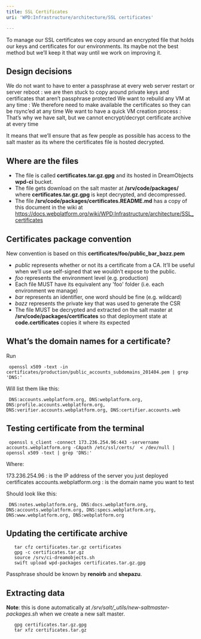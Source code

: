 ```yaml
---
title: SSL Certificates
uri: 'WPD:Infrastructure/architecture/SSL certificates'

---
```

To manage our SSL certificates we copy around an encrypted file that holds our keys and certificates for our environments. Its maybe not the best method but we’ll keep it that way until we work on improving it.

## Design decisions

 We do not want to have to enter a passphrase at every web server restart or server reboot
:   we are then stuck to copy around private keys and certificates that aren’t passphrase protected
 We want to rebuild any VM at any time
:   We therefore need to make available the certificates so they can be rsync’ed at any time
 We want to have a quick VM creation process
:   That’s why we have salt, but we cannot encrypt/decrypt certificate archive at every time

It means that we’ll ensure that as few people as possible has access to the salt master as its where the certificates file is hosted decrypted.

## Where are the files

-   The file is called **certificates.tar.gz.gpg** and its hosted in DreamObjects **wpd-ci** bucket.
-   The file gets download on the salt master at **/srv/code/packages/** where **certificates.tar.gz.gpg** is kept decrypted, and decompressed.
-   The file **/srv/code/packages/certificates.README.md** has a copy of this document in the wiki at <https://docs.webplatform.org/wiki/WPD:Infrastructure/architecture/SSL_certificates>

## Certificates package convention

New convention is based on this **certificates/foo/public\_bar\_bazz.pem**

-   *public* represents whether or not its a certificate from a CA. It’ll be useful when we’ll use self-signed that we wouldn’t expose to the public.
-   *foo* represents the environment level (e.g. production)
-   Each file MUST have its equivalent any 'foo' folder (i.e. each environment we manage)
-   *bar* represents an identifier, one word should be fine (e.g. wildcard)
-   *bazz* represents the private key that was used to generate the CSR
-   The file MUST be decrypted and extracted on the salt master at **/srv/code/packages/certificates** so that deployment state at **code.certificates** copies it where its expected

## What’s the domain names for a certificate?

Run

     openssl x509 -text -in certificates/production/public_accounts_subdomains_201404.pem | grep 'DNS:'

Will list them like this:

     DNS:accounts.webplatform.org, DNS:webplatform.org, DNS:profile.accounts.webplatform.org, DNS:verifier.accounts.webplatform.org, DNS:certifier.accounts.web

## Testing certificate from the terminal

     openssl s_client -connect 173.236.254.96:443 -servername accounts.webplatform.org -CApath /etc/ssl/certs/  < /dev/null | openssl x509 -text | grep 'DNS:'

Where:

 173.236.254.96
:   is the IP address of the server you just deployed certificates
 accounts.webplatform.org
:   is the domain name you want to test

Should look like this:

     DNS:notes.webplatform.org, DNS:docs.webplatform.org, DNS:accounts.webplatform.org, DNS:specs.webplatform.org, DNS:www.webplatform.org, DNS:webplatform.org

## Updating the certificate archive

       tar cfz certificates.tar.gz certificates
       gpg -c certificates.tar.gz
       source /srv/ci-dreamobjects.sh
       swift upload wpd-packages certificates.tar.gz.gpg

Passphrase should be known by **renoirb** and **shepazu**.

## Extracting data

**Note**: this is done automatically at */srv/salt/\_utils/new-saltmaster-packages.sh* when we create a new salt master.

       gpg certificates.tar.gz.gpg
       tar xfz certificates.tar.gz
